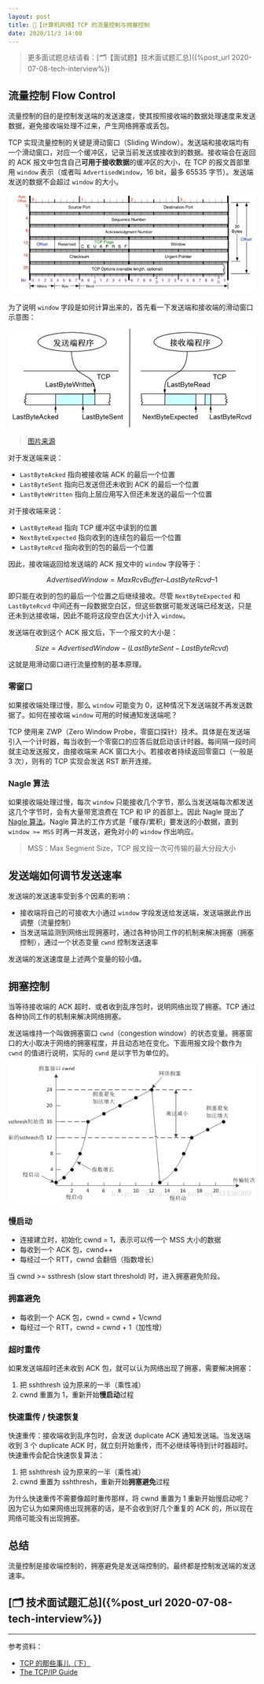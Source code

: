 ```yaml
---
layout: post
title: 📔【计算机网络】TCP 的流量控制与拥塞控制
date: 2020/11/3 14:00
---
```


> 更多面试题总结请看：[🗂【面试题】技术面试题汇总]({%post_url 2020-07-08-tech-interview%})

## 流量控制 Flow Control

流量控制的目的是控制发送端的发送速度，使其按照接收端的数据处理速度来发送数据，避免接收端处理不过来，产生网络拥塞或丢包。

TCP 实现流量控制的关键是滑动窗口（Sliding Window）。发送端和接收端均有一个滑动窗口，对应一个缓冲区，记录当前发送或接收到的数据。接收端会在返回的 ACK 报文中包含自己**可用于接收数据**的缓冲区的大小，在 TCP 的报文首部里用 `window` 表示（或者叫 `AdvertisedWindow`，16 bit，最多 65535 字节）。发送端发送的数据不会超过 `window` 的大小。

![](/media/16019669956427.jpg)

为了说明 `window` 字段是如何计算出来的，首先看一下发送端和接收端的滑动窗口示意图：

![](/media/16042843490197.jpg)
> [图片来源](https://coolshell.cn/articles/11609.html#TCP%E6%BB%91%E5%8A%A8%E7%AA%97%E5%8F%A3)

对于发送端来说：
* `LastByteAcked` 指向被接收端 ACK 的最后一个位置
* `LastByteSent` 指向已发送但还未收到 ACK 的最后一个位置
* `LastByteWritten` 指向上层应用写入但还未发送的最后一个位置

对于接收端来说：
* `LastByteRead` 指向 TCP 缓冲区中读到的位置
* `NextByteExpected` 指向收到的连续包的最后一个位置
* `LastByteRcvd` 指向收到的包的最后一个位置

因此，接收端返回给发送端的 ACK 报文中的 `window` 字段等于：

$$AdvertisedWindow = MaxRcvBuffer – LastByteRcvd – 1$$

即只能在收到的包的最后一个位置之后继续接收。尽管 `NextByteExpected` 和 `LastByteRcvd` 中间还有一段数据空白区，但这些数据可能发送端已经发送，只是还未到达接收端，因此不能将这段空白区大小计入 `window`。

发送端在收到这个 ACK 报文后，下一个报文的大小是：

$$Size=AdvertisedWindow-(LastByteSent-LastByteRcvd)$$

这就是用滑动窗口进行流量控制的基本原理。

### 零窗口
如果接收端处理过慢，那么 `window` 可能变为 0，这种情况下发送端就不再发送数据了。如何在接收端 `window` 可用的时候通知发送端呢？

TCP 使用来 ZWP（Zero Window Probe，零窗口探针）技术。具体是在发送端引入一个计时器，每当收到一个零窗口的应答后就启动该计时器。每间隔一段时间就主动发送报文，由接收端来 ACK 窗口大小。若接收者持续返回零窗口（一般是 3 次），则有的 TCP 实现会发送 RST 断开连接。

### Nagle 算法
如果接收端处理过慢，每次 `window` 只能接收几个字节，那么当发送端每次都发送这几个字节时，会有大量带宽浪费在 TCP 和 IP 的首部上。因此 Nagle 提出了 [Nagle 算法](https://zh.wikipedia.org/wiki/%E7%B4%8D%E6%A0%BC%E7%AE%97%E6%B3%95)。Nagle 算法的工作方式是「缓存/累积」要发送的小数据，直到 `window >= MSS` 时再一并发送，避免对小的 `window` 作出响应。
> MSS：Max Segment Size，TCP 报文段一次可传输的最大分段大小


## 发送端如何调节发送速率
发送端的发送速率受到多个因素的影响：
* 接收端将自己的可接收大小通过 `window` 字段发送给发送端，发送端据此作出调整（流量控制）
* 当发送端监测到网络出现拥塞时，通过各种协同工作的机制来解决拥塞（拥塞控制），通过一个状态变量 `cwnd` 控制发送速率

发送端的发送速度是上述两个变量的较小值。

## 拥塞控制

当等待接收端的 ACK 超时、或者收到乱序包时，说明网络出现了拥塞。TCP 通过各种协同工作的机制来解决网络拥塞。

发送端维持一个叫做拥塞窗口 `cwnd`（congestion window）的状态变量。拥塞窗口的大小取决于网络的拥塞程度，并且动态地在变化。下面用报文段个数作为 `cwnd` 的值进行说明，实际的 `cwnd` 是以字节为单位的。

![](/media/16043876917313.jpg)


### 慢启动
* 连接建立时，初始化 cwnd = 1，表示可以传一个 MSS 大小的数据
* 每收到一个 ACK 包，cwnd++
* 每经过一个 RTT，cwnd 会翻倍（指数增长）

当 cwnd >= ssthresh (slow start threshold) 时，进入拥塞避免阶段。

### 拥塞避免
* 每收到一个 ACK 包，cwnd = cwnd + 1/cwnd
* 每经过一个 RTT，cwnd = cwnd + 1（加性增）

### 超时重传
如果发送端超时还未收到 ACK 包，就可以认为网络出现了拥塞，需要解决拥塞：
1. 把 sshthresh 设为原来的一半（乘性减）
2. cwnd 重置为 1，重新开始**慢启动**过程

### 快速重传 / 快速恢复

快速重传：接收端收到乱序包时，会发送 duplicate ACK 通知发送端。当发送端收到 3 个 duplicate ACK 时，就立刻开始重传，而不必继续等待到计时器超时。快速重传会配合快速恢复算法：
1. 把 sshthresh 设为原来的一半（乘性减）
2. cwnd 重置为 sshthresh，重新开始**拥塞避免**过程

为什么快速重传不需要像超时重传那样，将 cwnd 重置为 1 重新开始慢启动呢？因为它认为如果网络出现拥塞的话，是不会收到好几个重复的 ACK 的，所以现在网络可能没有出现拥塞。

## 总结
流量控制是接收端控制的，拥塞避免是发送端控制的。最终都是控制发送端的发送速率。

## [🗂 技术面试题汇总]({%post_url 2020-07-08-tech-interview%})

---

参考资料：
* [TCP 的那些事儿（下）](https://coolshell.cn/articles/11609.html)
* [The TCP/IP Guide](http://www.tcpipguide.com/)